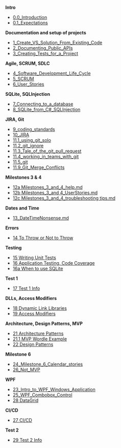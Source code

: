 **Intro**
- [0.0_Introduction](/00.1_Introduction.md)
- [0.1_Expectations](/00_Expectations.md)

**Documentation and setup of projects**
- [1_Create_VS_Solution_From_Existing_Code](/01_Create_VS_Solution_From_Existing_Code.md)
- [2_Documenting_Public_APIs](/02_Documenting_Public_APIs.md)
- [3_Creating_Tests_for_a_Project](03_Creating_Tests_for_a_Project.md)

**Agile, SCRUM, SDLC**
- [4_Software_Development_Life_Cycle](04_software_development_life.md)
- [5_SCRUM](05_scrum.md)
- [6_User_Stories](06_user_stories.md)

**SQLite, SQLInjection**
- [7_Connecting_to_a_database](07_Connecting_to_a_database.md)
- [8_SQLite_from_C#_SQLInjection](08_SQLite_and_Csharp.md)

**JIRA, Git**
- [9_coding_standards](09_coding_standards.md)
- [10_JIRA](10_JIRA.md)
- [11.1_using_git_solo](https://drive.google.com/file/d/1CKXzVzqlzD4T8eK5vpWtUZnUO65S5Zfs/view?usp=share_link)
- [11.2_git_ignore](https://drive.google.com/file/d/1ojSClOnWaxk0DHTPfmgAhz_w2beTw_q0/view?usp=share_link)
- [11.3_Tale_of_the_git_pull_request](https://drive.google.com/file/d/1mcvrfejqrmnHfo5zaBIUhGphnR4px5It/view?usp=share_link)
- [11.4_working_in_teams_with_git](https://drive.google.com/file/d/1ZMj097yKSdP6b6s9bkbHlXNW2q78Bba1/view?usp=share_link)
- [11.5_git](/11.5_git.md)
- [11.9_Git_Merge_Conflicts](/11.9_Git_Merge_Conflicts.md)

**Milestones 3 & 4**
- [12a Milestones_3_and_4_help.md](12a_Milestones_3_and_4_help.md)
- [12b Milestones_3_and 4_UserStories.md](12b_Milestone_3_4_UserStories.md)
- [12c Milestones_3_and_4_troubleshooting tips.md](12c_Milestones_3_and_4_Troubleshooting_tips.md)


**Dates and Time**
- [13_DateTimeNonsense.md](13_DateTimeNonsense.md)

**Errors**
- [14 To Throw or Not to Throw](14_To_throw_or_not_to_throw.md)

**Testing**
- [15 Writing Unit Tests](15_Writing_Unit_Tests.md)
- [16 Application Testing, Code Coverage](16_ApplicationTesting_CodeCoverage.md)
- [16a When to use SQLite](16a_When_to_use_SQLite.md)

**Test 1**
- [17 Test 1 Info](17_Test_1_Info.md)
   
**DLLs, Access Modifiers**
- [18 Dynamic Link Libraries](18_Dynamic_Link_Libraries.md)
- [19 Access Modifiers](19_Access_Modifiers.md)

**Architecture, Design Patterns, MVP**
- [21 Architecture Patterns](21_Architecture_Patterns.md)
- [21.1 MVP Wordle Example](21.1_MVP_Wordle_Example.md)
- [22 Design Patterns](22_Design_Patterns.md)

**Milestone 6**
- [24_Milestone_6_Calendar_stories](24_Milestone_6_Calendar_stories.md)
- [26_Not_MVP](26_Not_MVP_Calendar.md)

 **WPF**
- [23_Intro_to_WPF_Windows_Application](23_Intro_to_WPF_Windows_Application.md)
- [25_WPF_Combobox_Control](25_WPF_Combobox_Control.md)
- [28 DataGrid](28_DataGrid.md)

 **CI/CD**
- [27 CI/CD](27_CI_CD.md)

**Test 2**
- [29 Test 2 Info](29_Test_2_Info_Calendar.md)








